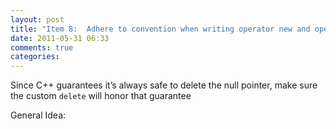```yaml
---
layout: post
title: "Item 8:  Adhere to convention when writing operator new and operator delete"
date: 2011-05-31 06:33
comments: true
categories: 
---
```


Since C++ guarantees it’s always safe to delete the null pointer, make sure the custom ```delete``` will honor that guarantee



General Idea:



